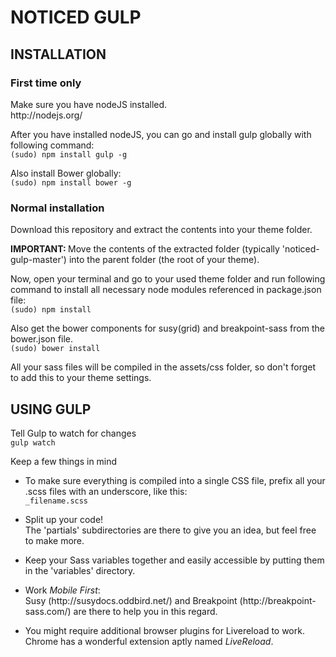 # NOTICED GULP

<h2>INSTALLATION</h2>
<h3>First time only</h3>
<p>Make sure you have nodeJS installed.<br> 
http://nodejs.org/</p>
<p>After you have installed nodeJS, you can go and install gulp globally with following command:<br>
<code>(sudo) npm install gulp -g</code></p>
<p>Also install Bower globally:<br>
<code>(sudo) npm install bower -g</code></p>
<h3>Normal installation</h3>
<p>Download this repository and extract the contents into your theme folder.</p>
<p><strong>IMPORTANT: </strong>Move the contents of the extracted folder (typically 'noticed-gulp-master') into the parent folder (the root of your theme).</p>
<p>Now, open your terminal and go to your used theme folder and run following command to install all necessary node modules referenced in package.json file:<br>
<code>(sudo) npm install</code></p>
<p>Also get the bower components for susy(grid) and breakpoint-sass from the bower.json file.<br>
<code>(sudo) bower install</code></p>
<p>All your sass files will be compiled in the assets/css folder, so don't forget to add this to your theme settings.</p>
<h2>USING GULP</h2>
<p>Tell Gulp to watch for changes<br>
<code>gulp watch</code></p>
<p>Keep a few things in mind</p>
<ul>
<li><p>To make sure everything is compiled into a single CSS file, prefix all your .scss files with an underscore, like this:<br><code>_filename.scss</code></p></li>
<li><p>Split up your code!<br>The 'partials' subdirectories are there to give you an idea, but feel free to make more.<p></li>
<li><p>Keep your Sass variables together and easily accessible by putting them in the 'variables' directory.<p></li>
<li><p>Work <em>Mobile First</em>:<br>Susy (http://susydocs.oddbird.net/) and Breakpoint (http://breakpoint-sass.com/) are there to help you in this regard.</p></li>
<li><p>You might require additional browser plugins for Livereload to work.<br>Chrome has a wonderful extension aptly named <em>LiveReload</em>.</p></li>
